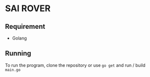 # SAI ROVER
## Requirement
- Golang


## Running
To run the program, clone the repository or use `go get` and run / build `main.go`
